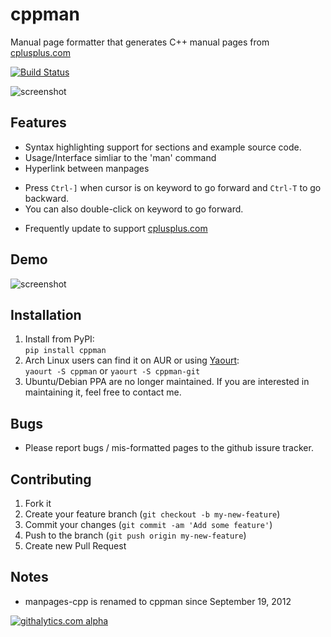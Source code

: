 # cppman
Manual page formatter that generates C++ manual pages from [cplusplus.com](http://cplusplus.com/)

[![Build Status](https://travis-ci.org/aitjcize/cppman.png?branch=master)](https://travis-ci.org/aitjcize/cppman)

![screenshot](https://raw.github.com/aitjcize/cppman/master/wiki/screenshot.png)

## Features
* Syntax highlighting support for sections and example source code.
* Usage/Interface simliar to the 'man' command
* Hyperlink between manpages
 - Press `Ctrl-]` when cursor is on keyword to go forward and `Ctrl-T` to go backward.
 - You can also double-click on keyword to go forward.
* Frequently update to support [cplusplus.com](http://cplusplus.com/)

## Demo
![screenshot](https://raw.github.com/aitjcize/cppman/master/wiki/demo.gif)

## Installation
1. Install from PyPI:  
`pip install cppman`
2. Arch Linux users can find it on AUR or using [Yaourt](https://wiki.archlinux.org/index.php/Yaourt):  
`yaourt -S cppman` or `yaourt -S cppman-git`
3. Ubuntu/Debian PPA are no longer maintained. If you are interested in maintaining it, feel free to contact me.

## Bugs
* Please report bugs / mis-formatted pages to the github issure tracker.

## Contributing
1. Fork it
2. Create your feature branch (`git checkout -b my-new-feature`)
3. Commit your changes (`git commit -am 'Add some feature'`)
4. Push to the branch (`git push origin my-new-feature`)
5. Create new Pull Request

## Notes
* manpages-cpp is renamed to cppman since September 19, 2012

[![githalytics.com alpha](https://cruel-carlota.pagodabox.com/d590c9d5f4c2a6dcbaea67a1286d7302 "githalytics.com")](http://githalytics.com/aitjcize/cppman)
